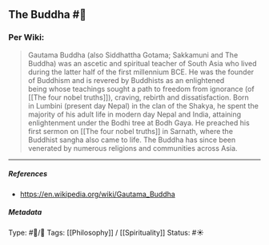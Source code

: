 ## The Buddha  #🧠 

### Per Wiki:

> Gautama Buddha (also Siddhattha Gotama; Sakkamuni and The Buddha) was an ascetic and spiritual teacher of South Asia who lived during the latter half of the first millennium BCE. He was the founder of Buddhism and is revered by Buddhists as an enlightened being whose teachings sought a path to freedom from ignorance (of [[The four nobel truths]]), craving, rebirth and dissatisfaction. Born in Lumbini (present day Nepal) in the clan of the Shakya, he spent the majority of his adult life in modern day Nepal and India, attaining enlightenment under the Bodhi tree at Bodh Gaya. He preached his first sermon on [[The four nobel truths]] in Sarnath, where the Buddhist sangha also came to life. The Buddha has since been venerated by numerous religions and communities across Asia.

___

##### References

- https://en.wikipedia.org/wiki/Gautama_Buddha

##### Metadata
Type: #🔵/🔵 
Tags: [[Philosophy]] / [[Spirituality]]
Status: #☀️ 